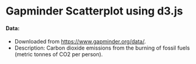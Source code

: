# Gapminder Scatterplot using d3.js

#### Data:
* Downloaded from https://www.gapminder.org/data/.
* Description: Carbon dioxide emissions from the burning of fossil fuels (metric tonnes of CO2 per person).
